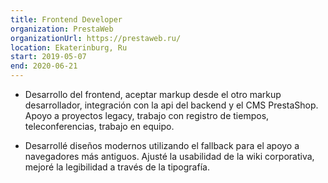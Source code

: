 ```yaml
---
title: Frontend Developer
organization: PrestaWeb 
organizationUrl: https://prestaweb.ru/
location: Ekaterinburg, Ru
start: 2019-05-07
end: 2020-06-21
---
```


- Desarrollo del frontend, aceptar markup desde el otro markup desarrollador, integración con la api del backend y el CMS PrestaShop. Apoyo a proyectos legacy, trabajo con registro de tiempos, teleconferencias, trabajo en equipo.

- Desarrollé diseños modernos utilizando el fallback para el apoyo a navegadores más antiguos.
  Ajusté la usabilidad de la wiki corporativa, mejoré la legibilidad a través de la tipografía.

